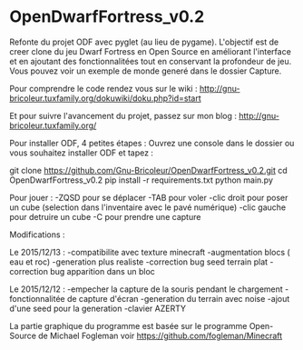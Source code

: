 # OpenDwarfFortress_v0.2
Refonte du projet ODF avec pyglet (au lieu de pygame).
L'objectif est de creer clone du jeu Dwarf Fortress en Open Source en améliorant l'interface et en ajoutant des fonctionnalitées tout en conservant la profondeur de jeu. Vous pouvez voir un exemple de monde generé dans le dossier Capture.

Pour comprendre le code rendez vous sur le wiki : http://gnu-bricoleur.tuxfamily.org/dokuwiki/doku.php?id=start

Et pour suivre l'avancement du projet, passez sur mon blog : http://gnu-bricoleur.tuxfamily.org/

Pour installer ODF, 4 petites étapes :
Ouvrez une console dans le dossier ou vous souhaitez installer ODF et tapez :

git clone https://github.com/Gnu-Bricoleur/OpenDwarfFortress_v0.2.git
cd OpenDwarfFortress_v0.2
pip install -r requirements.txt
python main.py

Pour jouer :
	-ZQSD pour se déplacer
	-TAB pour voler
	-clic droit pour poser un cube (selection dans l'inventaire avec le pavé numérique)
	-clic gauche pour detruire un cube
	-C pour prendre une capture 



Modifications :

Le 2015/12/13 :
	-compatibilite avec texture minecraft
	-augmentation blocs ( eau et roc)
	-generation plus realiste
	-correction bug seed terrain plat
	-correction bug apparition dans un bloc

Le 2015/12/12 :
	-empecher la capture de la souris pendant le chargement
	-fonctionnalitée de capture d'écran
	-generation du terrain avec noise
	-ajout d'une seed pour la generation
	-clavier AZERTY

La partie graphique du programme est basée sur le programme Open-Source de Michael Fogleman voir https://github.com/fogleman/Minecraft
